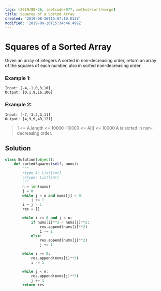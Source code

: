```yaml
---
tags: [2019/08/26, leetcode/977, method/sort/merge]
title: Squares of a Sorted Array
created: '2019-08-26T15:07:10.033Z'
modified: '2019-08-26T15:34:46.499Z'
---
```


# Squares of a Sorted Array


Given an array of integers A sorted in non-decreasing order, return an array of the squares of each number, also in sorted non-decreasing order.


### Example 1:

```
Input: [-4,-1,0,3,10]
Output: [0,1,9,16,100]
```

### Example 2:

```
Input: [-7,-3,2,3,11]
Output: [4,9,9,49,121]
```

> 1 <= A.length <= 10000
> -10000 <= A[i] <= 10000
> A is sorted in non-decreasing order.

## Solution


```python
class Solution(object):
    def sortedSquares(self, nums):
        """
        :type A: List[int]
        :rtype: List[int]
        """
        n = len(nums)
        j = 0
        while j < n and nums[j] < 0:
            j += 1
        i = j - 1
        res = []

        while i >= 0 and j < n:
            if nums[i]**2 < nums[j]**2:
                res.append(nums[i]**2)
                i -= 1
            else:
                res.append(nums[j]**2)
                j += 1

        while i >= 0:
            res.append(nums[i]**2)
            i -= 1

        while j < n:
            res.append(nums[j]**2)
            j += 1
        return res
```
